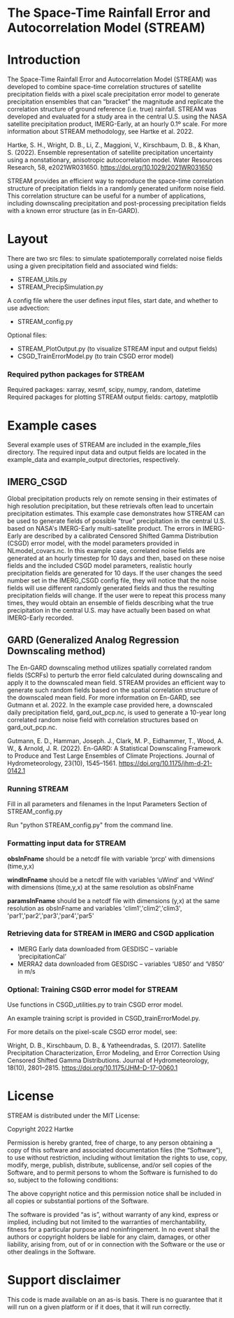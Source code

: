 # The Space-Time Rainfall Error and Autocorrelation Model (STREAM)

# Introduction
The Space-Time Rainfall Error and Autocorrelation Model (STREAM) was developed to combine space-time correlation structures of satellite precipitation fields with a pixel scale precipitation error model to generate precipitation ensembles that can “bracket” the magnitude and replicate the correlation structure of ground reference (i.e. true) rainfall. STREAM was developed and evaluated for a study area in the central U.S. using the NASA satellite precipitation product, IMERG-Early, at an hourly 0.1º scale. For more information about STREAM methodology, see Hartke et al. 2022.

Hartke, S. H., Wright, D. B., Li, Z., Maggioni, V., Kirschbaum, D. B., & Khan, S. (2022). Ensemble representation of satellite precipitation uncertainty using a nonstationary, anisotropic autocorrelation model. Water Resources Research, 58, e2021WR031650. https://doi.org/10.1029/2021WR031650 

STREAM provides an efficient way to reproduce the space-time correlation structure of precipitation fields in a randomly generated uniform noise field. This correlation structure can be useful for a number of applications, including downscaling precipitation and post-processing precipitation fields with a known error structure (as in En-GARD).

# Layout
There are two src files: to simulate spatiotemporally correlated noise fields using a given precipitation field and associated wind fields:
- STREAM_Utils.py
- STREAM_PrecipSimulation.py

A config file where the user defines input files, start date, and whether to use advection:
- STREAM_config.py

Optional files:
- STREAM_PlotOutput.py (to visualize STREAM input and output fields)
- CSGD_TrainErrorModel.py (to train CSGD error model)

### Required python packages for STREAM 
Required packages: xarray, xesmf, scipy, numpy, random, datetime
Required packages for plotting STREAM output fields: cartopy, matplotlib

# Example cases
Several example uses of STREAM are included in the example_files directory. The required input data and output fields are located in the example_data and example_output directories, respectively.

## IMERG_CSGD
Global precipitation products rely on remote sensing in their estimates of high resolution precipitation, but these retrievals often lead to uncertain precipitation estimates. This example case demonstrates how STREAM can be used to generate fields of possible "true" precipitation in the central U.S. based on NASA's IMERG-Early multi-satellite product. The errors in IMERG-Early are described by a calibrated Censored Shifted Gamma Distribution (CSGD) error model, with the model parameters provided in NLmodel_covars.nc. In this example case, correlated noise fields are generated at an hourly timestep for 10 days and then, based on these noise fields and the included CSGD model parameters, realistic hourly precipitation fields are generated for 10 days. If the user changes the seed number set in the IMERG_CSGD config file, they will notice that the noise fields will use different randomly generated fields and thus the resulting precipitation fields will change. If the user were to repeat this process many times, they would obtain an ensemble of fields describing what the true precipitation in the central U.S. may have actually been based on what IMERG-Early recorded.

## GARD (Generalized Analog Regression Downscaling method)
The En-GARD downscaling method utilizes spatially correlated random fields (SCRFs) to perturb the error field calculated during downscaling and apply it to the downscaled mean field. STREAM provides an efficient way to generate such random fields based on the spatial correlation structure of the downscaled mean field. For more information on En-GARD, see Gutmann et al. 2022. In the example case provided here, a downscaled daily precipitation field, gard_out_pcp.nc, is used to generate a 10-year long correlated random noise field with correlation structures based on gard_out_pcp.nc.

Gutmann, E. D., Hamman, Joseph. J., Clark, M. P., Eidhammer, T., Wood, A. W., & Arnold, J. R. (2022). En-GARD: A Statistical Downscaling Framework to Produce and Test Large Ensembles of Climate Projections. Journal of Hydrometeorology, 23(10), 1545–1561. https://doi.org/10.1175/jhm-d-21-0142.1
 

 
### Running STREAM 
Fill in all parameters and filenames in the Input Parameters Section of STREAM_config.py 

Run "python STREAM_config.py" from the command line.
 
### Formatting input data for STREAM 
**obsInFname** should be a netcdf file with variable ‘prcp’ with dimensions (time,y,x)

**windInFname** should be a netcdf file with variables ‘uWind’ and ‘vWind’ with dimensions (time,y,x) at the same resolution as obsInFname 

**paramsInFname** should be a netcdf file with dimensions (y,x) at the same resolution as obsInFname and variables 'clim1','clim2','clim3', 'par1','par2','par3','par4','par5' 

### Retrieving data for STREAM in IMERG and CSGD application
- IMERG Early data downloaded from GESDISC – variable ‘precipitationCal’ 
- MERRA2 data downloaded from GESDISC – variables ‘U850’ and ‘V850’ in m/s 

### Optional: Training CSGD error model for STREAM 
Use functions in CSGD_utilities.py to train CSGD error model. 

An example training script is provided in CSGD_trainErrorModel.py.

For more details on the pixel-scale CSGD error model, see: 

Wright, D. B., Kirschbaum, D. B., & Yatheendradas, S. (2017). Satellite Precipitation Characterization, Error Modeling, and Error Correction Using Censored Shifted Gamma Distributions. Journal of Hydrometeorology, 18(10), 2801–2815. https://doi.org/10.1175/JHM-D-17-0060.1 

# License
STREAM is distributed under the MIT License:

Copyright 2022 Hartke

Permission is hereby granted, free of charge, to any person obtaining a copy of this software and associated documentation files (the “Software”), to use without restriction, including without limitation the rights to use, copy, modify, merge, publish, distribute, sublicense, and/or sell copies of the Software, and to permit persons to whom the Software is furnished to do so, subject to the following conditions:

The above copyright notice and this permission notice shall be included in all copies or substantial portions of the Software.

The software is provided “as is”, without warranty of any kind, express or implied, including but not limited to the warranties of merchantability, fitness for a particular purpose and noninfringement. In no event shall the authors or copyright holders be liable for any claim, damages, or other liability, arising from, out of or in connection with the Software or the use or other dealings in the Software.

# Support disclaimer
This code is made available on an as-is basis. There is no guarantee that it will run on a given platform or if it does, that it will run correctly.
